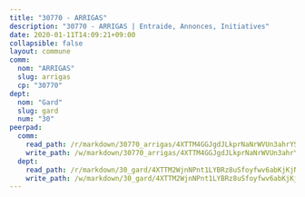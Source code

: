 ```yaml
---
title: "30770 - ARRIGAS"
description: "30770 - ARRIGAS | Entraide, Annonces, Initiatives"
date: 2020-01-11T14:09:21+09:00
collapsible: false
layout: commune
comm:
  nom: "ARRIGAS"
  slug: arrigas
  cp: "30770"
dept:
  nom: "Gard"
  slug: gard
  num: "30"
peerpad:
  comm:
    read_path: /r/markdown/30770_arrigas/4XTTM4GGJgdJLkprNaNrWVUn3ahrYSYyDRSxkeu8UjUa4BW4P
    write_path: /w/markdown/30770_arrigas/4XTTM4GGJgdJLkprNaNrWVUn3ahrYSYyDRSxkeu8UjUa4BW4P-K3TgUufUa7Y2FtTvkq6NPcmezk4KfQSWbfCwXvrGVjj3FU2b8JesNAL9xg5HShoqEe2jtjn1jmajj7yjV6Xm6Z3yS7TkTaJsLfJQHfrKAp4hNFsBQuWvnXDa5oYFrovCa3piVuFm
  dept:
    read_path: /r/markdown/30_gard/4XTTM2WjnNPnt1LYBRz8uSfoyfwv6abKjKjNdBGxuvymmgvkj
    write_path: /w/markdown/30_gard/4XTTM2WjnNPnt1LYBRz8uSfoyfwv6abKjKjNdBGxuvymmgvkj-K3TgUpCvFefN2LRJ7huXqVovWWqmjJgEMWkVs9s4fhfrGjyZZK9z4gxyddycCKs6S9BWFUcJqqZYCKuxj79SWNiGiob7Xchr25rMmkVQhAFrAwBxAqY3T99GTsQfKxLrXrnx3pGK
---
```


